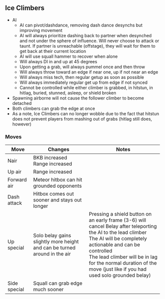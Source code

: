 ## Ice Climbers
* AI
    * AI can pivot/dashdance, removing dash dance desynchs but improving movement
    * AI will always prioritize dashing back to partner when desynched and not under the sphere of influence. Will never choose to attack or taunt. If partner is unreachable (offstage), they will wait for them to get back at their current location
    * AI will use squall hammer to recover when alone
    * Will always DI in and up at 45 degrees
    * Upon getting a grab, will always pummel once and then throw
    * Will always throw toward an edge if near one, up if not near an edge
    * Will always miss tech, then regular getup as soon as possible
    * Will always immediately regular get up from edge if not synced
    * Cannot be controlled while either climber is grabbed, in hitstun, in hitlag, buried, stunned, asleep, or shield broken
* Spawning airborne will not cause the follower climber to become detached
* Both climbers can grab the edge at once
* As a note, Ice Climbers can no longer wobble due to the fact that hitstun does not prevent players from mashing out of grabs (hitlag still does, however)

### Moves
| Move | Changes | Notes |
| --- | --- | --- |
| Nair | BKB increased <br>Range increased | |
| Up air | Range increased | |
| Forward air | Meteor hitbox can hit grounded opponents | |
| Dash attack | Hitbox comes out sooner and stays out longer | |
| Up special | Solo belay gains slightly more height and can be turned around in the air| Pressing a shield button on an early frame (3-6) will cancel Belay after teleporting the AI to the lead climber <br> The AI will be completely actionable and can be controlled <br>The lead climber will be in lag for the normal duration of the move (just like if you had used solo grounded belay) | |
| Side special | Squall can grab edge much sooner | |
